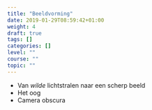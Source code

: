 ```yaml
---
title: "Beeldvorming"
date: 2019-01-29T08:59:42+01:00
weight: 4
draft: true
tags: []
categories: []
level: ""
course: ""
topic: ""
---
```

* Van *wilde* lichtstralen naar een scherp beeld
* Het oog
* Camera obscura
